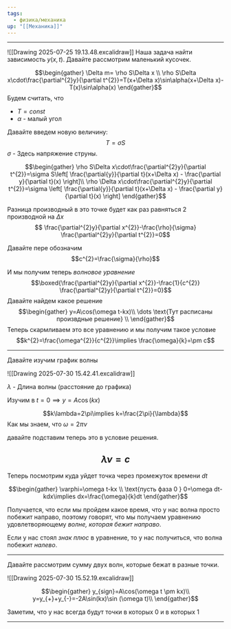 ```yaml
---
tags:
  - физика/механика
up: "[[Механика]]"
---
```

---
![[Drawing 2025-07-25 19.13.48.excalidraw]]
Наша задача найти зависимость $y(x,t)$. Давайте рассмотрим маленький кусочек.

$$\begin{gather}
\Delta m= \rho S\Delta x \\
\rho S\Delta x\cdot\frac{\partial^{2}y}{\partial t^{2}}=T(x+\Delta x)\sin\alpha(x+\Delta x)-T(x)\sin\alpha(x)
\end{gather}$$
Будем считать, что 
- $T=const$
- $\alpha$  - малый угол

Давайте введем новую величину:
$$T=\sigma S$$
$\sigma$ - Здесь напряжение струны.


$$\begin{gather}
\rho S\Delta x\cdot\frac{\partial^{2}y}{\partial t^{2}}=\sigma S\left[ \frac{\partial{y}}{\partial t}(x+\Delta x) - \frac{\partial y}{\partial t}(x) \right]\\
\rho \Delta x\cdot\frac{\partial^{2}y}{\partial t^{2}}=\sigma \left[ \frac{\partial{y}}{\partial t}(x+\Delta x) - \frac{\partial y}{\partial t}(x) \right]
\end{gather}$$

Разница производный в это точке будет как раз равняться 2 производной на $\Delta x$
$$ \frac{\partial^{2}y}{\partial x^{2}}-\frac{\rho}{\sigma} \frac{\partial^{2}y}{\partial t^{2}}=0$$

Давайте пере обозначим $$c^{2}=\frac{\sigma}{\rho}$$

И мы получим теперь *волновое уравнение*$$\boxed{\frac{\partial^{2}y}{\partial x^{2}}-\frac{1}{c^{2}} \frac{\partial^{2}y}{\partial t^{2}}=0}$$
Давайте найдем какое решение
$$\begin{gather}
y=A\cos(\omega t-kx)\\
\dots \text{Тут расписаны произвдные решение}
\\
\end{gather}$$
Теперь скармливаем это все уравнению и мы получим такое условие
$$k^{2}=\frac{\omega^{2}}{c^{2}}\implies \frac{\omega}{k}=\pm c$$

---

Давайте изучим график волны

![[Drawing 2025-07-30 15.42.41.excalidraw]]

$\lambda$ - Длина волны (расстояние до графика)

Изучим в $t=0 \implies y=A\cos(kx)$

$$k\lambda=2\pi\implies k=\frac{2\pi}{\lambda}$$
Как мы знаем, что $\omega=2\pi \nu$

давайте подставим теперь это в условие решения.

$$\lambda \nu=c$$
---

Теперь посмотрим куда уйдет точка через промежуток времени $dt$

$$\begin{gather}
\varphi=\omega t-kx \\
\text{пусть фаза 0 } 0=\omega dt-kdx\implies dx=\frac{\omega}{k}dt 
\end{gather}$$

Получается, что если мы пройдем какое время, что у нас волна просто побежит направо, поэтому говорят, что мы получаем уравнению удовлетворяющему *волне, которая бежит направо*.

Если у нас стоял *знак плюс* в уравнение, то у нас получиться, что волна побежит
*налево*.

---

Давайте рассмотрим сумму двух волн, которые бежат в разные точки.

![[Drawing 2025-07-30 15.52.19.excalidraw]]

$$\begin{gather}
y_{sign}=A\cos(\omega t \pm kx)\\
y=y_{+}+y_{-}=-2A\sin(kx)\sin (\omega t)\\
\end{gather}$$

Заметим, что у нас всегда будут точки в которых 0 и в которых 1

---


